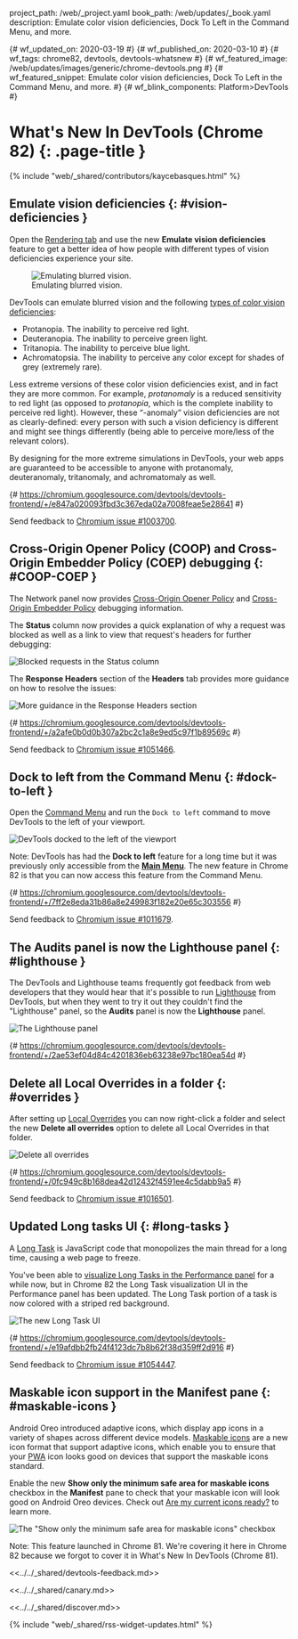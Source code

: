 project_path: /web/_project.yaml
book_path: /web/updates/_book.yaml
description: Emulate color vision deficiencies, Dock To Left in the Command Menu, and more.

{# wf_updated_on: 2020-03-19 #}
{# wf_published_on: 2020-03-10 #}
{# wf_tags: chrome82, devtools, devtools-whatsnew #}
{# wf_featured_image: /web/updates/images/generic/chrome-devtools.png #}
{# wf_featured_snippet: Emulate color vision deficiencies, Dock To Left in the Command Menu, and more. #}
{# wf_blink_components: Platform>DevTools #}

# What's New In DevTools (Chrome 82) {: .page-title }

{% include "web/_shared/contributors/kaycebasques.html" %}

## Emulate vision deficiencies {: #vision-deficiencies }

Open the [Rendering tab](/web/tools/chrome-devtools/evaluate-performance/reference#rendering)
and use the new **Emulate vision deficiencies** feature to get a better idea of how people with
different types of vision deficiencies experience your site.

<figure>
  <img src="/web/updates/images/2020/03/vision.png"
       alt="Emulating blurred vision."/>
  <figcaption>
    Emulating blurred vision.
  </figcaption>
</figure>

DevTools can emulate blurred vision and the following
[types of color vision deficiencies](http://www.colourblindawareness.org/colour-blindness/types-of-colour-blindness/):

* Protanopia. The inability to perceive red light.
* Deuteranopia. The inability to perceive green light.
* Tritanopia. The inability to perceive blue light.
* Achromatopsia. The inability to perceive any color except for shades of grey (extremely rare).

Less extreme versions of these color vision deficiencies exist, and in fact they are more common.
For example, _protanomaly_ is a reduced sensitivity to red light (as opposed to _protanopia_,
which is the complete inability to perceive red light). However, these “-anomaly” vision
deficiencies are not as clearly-defined: every person with such a vision deficiency is different
and might see things differently (being able to perceive more/less of the relevant colors).

By designing for the more extreme simulations in DevTools, your web apps are guaranteed to be
accessible to anyone with protanomaly, deuteranomaly, tritanomaly, and achromatomaly as well.

{# https://chromium.googlesource.com/devtools/devtools-frontend/+/e847a020093fbd3c367eda02a7008feae5e28641 #}

Send feedback to [Chromium issue #1003700](https://crbug.com/1003700).

## Cross-Origin Opener Policy (COOP) and Cross-Origin Embedder Policy (COEP) debugging {: #COOP-COEP }

[COOP]: https://docs.google.com/document/d/1zDlfvfTJ_9e8Jdc8ehuV4zMEu9ySMCiTGMS9y0GU92k/edit#bookmark=id.tu4hyy6v12wn
[COEP]: https://docs.google.com/document/d/1zDlfvfTJ_9e8Jdc8ehuV4zMEu9ySMCiTGMS9y0GU92k/edit#bookmark=id.uo6kivyh0ge2

The Network panel now provides [Cross-Origin Opener Policy][COOP] and [Cross-Origin Embedder Policy][COEP]
debugging information.

The **Status** column now provides a quick explanation of why a request was blocked as well as a
link to view that request's headers for further debugging:

![Blocked requests in the Status column](/web/updates/images/2020/03/status.png)

The **Response Headers** section of the **Headers** tab provides more guidance on how to resolve
the issues:

![More guidance in the Response Headers section](/web/updates/images/2020/03/guidance.png)

{# https://chromium.googlesource.com/devtools/devtools-frontend/+/a2afe0b0d0b307a2bc2c1a8e9ed5c97f1b89569c #}

Send feedback to [Chromium issue #1051466](https://crbug.com/1051466).

## **Dock to left** from the Command Menu {: #dock-to-left }

Open the [Command Menu](/web/tools/chrome-devtools/command-menu) and run the `Dock to left`
command to move DevTools to the left of your viewport.

![DevTools docked to the left of the viewport](/web/updates/images/2020/03/dock-to-left.png)

Note: DevTools has had the **Dock to left** feature for a long time but it was previously only
accessible from the [**Main Menu**](/web/tools/chrome-devtools/customize/placement#menu).
The new feature in Chrome 82 is that you can now access this feature from the Command Menu.

{# https://chromium.googlesource.com/devtools/devtools-frontend/+/7ff2e8eda31b86a8e249983f182e20e65c303556 #}

Send feedback to [Chromium issue #1011679](https://crbug.com/1011679).

## The **Audits** panel is now the **Lighthouse** panel {: #lighthouse }

The DevTools and Lighthouse teams frequently got feedback from web developers that they
would hear that it's possible to run [Lighthouse](/web/tools/lighthouse) from DevTools, but when
they went to try it out they couldn't find the "Lighthouse" panel, so the **Audits** panel is now the
**Lighthouse** panel.

![The Lighthouse panel](/web/updates/images/2020/03/lighthouse.png)

{# https://chromium.googlesource.com/devtools/devtools-frontend/+/2ae53ef04d84c4201836eb63238e97bc180ea54d #}

## Delete all Local Overrides in a folder {: #overrides }

After setting up [Local Overrides](/web/updates/2018/01/devtools#overrides) you can now
right-click a folder and select the new **Delete all overrides** option to delete all
Local Overrides in that folder.

![Delete all overrides](/web/updates/images/2020/03/overrides.png)

{# https://chromium.googlesource.com/devtools/devtools-frontend/+/0fc949c8b168dea42d12432f4591ee4c5dabb9a5 #}

Send feedback to [Chromium issue #1016501](https://crbug.com/1016501).

## Updated Long tasks UI {: #long-tasks }

A [Long Task](https://web.dev/long-tasks-devtools/#what-are-long-tasks) is JavaScript code that
monopolizes the main thread for a long time, causing a web page to freeze.

You've been able to [visualize Long Tasks in the Performance panel](https://web.dev/long-tasks-devtools/#are-there-long-tasks-in-my-page-that-could-delay-interactivity)
for a while now, but in Chrome 82 the Long Task visualization UI in the Performance panel has been updated.
The Long Task portion of a task is now colored with a striped red background.

![The new Long Task UI](/web/updates/images/2020/03/long-task.png)

{# https://chromium.googlesource.com/devtools/devtools-frontend/+/e19afdbb2fb24f4123dc7b8b62f38d359ff2d916 #}

Send feedback to [Chromium issue #1054447](https://crbug.com/1054447).

## Maskable icon support in the Manifest pane {: #maskable-icons }

Android Oreo introduced adaptive icons, which display app icons in a variety
of shapes across different device models. [Maskable icons](https://web.dev/maskable-icon/)
are a new icon format that support adaptive icons, which enable you to ensure that
your [PWA](https://web.dev/progressive-web-apps) icon looks good on devices that support the
maskable icons standard.

Enable the new **Show only the minimum safe area for maskable icons** checkbox in the
**Manifest** pane to check that your maskable icon will look good on Android Oreo
devices. Check out [Are my current icons ready?](https://web.dev/maskable-icon/#are-my-current-icons-ready)
to learn more.

![The "Show only the minimum safe area for maskable icons" checkbox](/web/updates/images/2020/03/maskable-icons.png)

Note: This feature launched in Chrome 81. We're covering it here in Chrome 82 because we forgot to cover it
in What's New In DevTools (Chrome 81).

<<../../_shared/devtools-feedback.md>>

<<../../_shared/canary.md>>

<<../../_shared/discover.md>>

{% include "web/_shared/rss-widget-updates.html" %}
